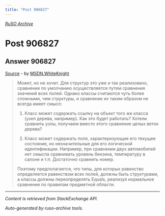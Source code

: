 ```yaml
---
title: "Post 906827"
---
```

<p><i><a href="https://github.com/MSDN-WhiteKnight/ruso-archive/">RuSO Archive</a></i></p>
<h1>Post 906827</h1>
<h2>Answer 906827</h2>
<p><a href="https://ru.stackoverflow.com/a/906827/">Source</a> - by <a href="https://ru.stackoverflow.com/users/240512/msdn-whiteknight">MSDN.WhiteKnight</a></p>
<blockquote>
<p>Может, но не хочет. Для структур это уже и так реализовано, сравнение по умолчанию осуществляется путем сравнения значений всех полей. Однако классы считаются чуть более сложными, чем структуры, и сравнение их таким образом не всегда имеет смысл:</p>

<ol>
<li><p>Класс может содержать ссылку на объект того же класса (узел дерева, например). Как это будет работать? Хотели сравнить узлы, получаем вместо этого сравнение целых веток дерева?</p></li>
<li><p>Класс может содержать поля, характеризующие его текущее состояние, но незначительные для его логической идентификации. Например, при сравнении двух автомобилей нет смысла сравнивать уровень бензина, температуру в салоне и т.п. Достаточно сравнить номер.</p></li>
</ol>

<p>Поэтому предполагается, что типы, для которых равенство определяется равенством всех полей, должны быть структурами, а классы должны переопределять Equals, реализуя нормальное сравнение по правилам предметной области.</p>

</blockquote>
<hr/>
<p><i>Content is retrieved from StackExchange API. </i></p>
<p><i>Auto-generated by ruso-archive tools. </i></p>

